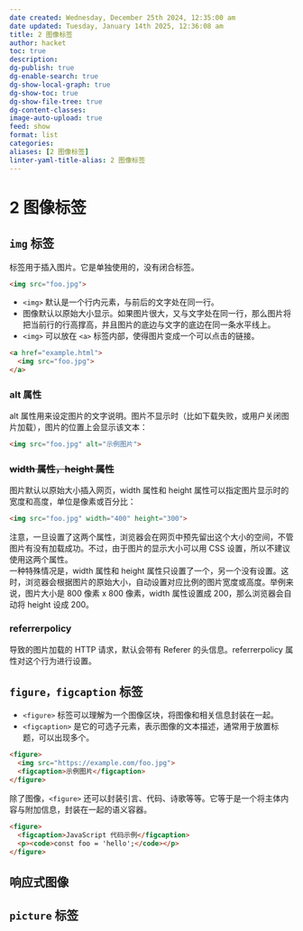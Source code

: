 ```yaml
---
date created: Wednesday, December 25th 2024, 12:35:00 am
date updated: Tuesday, January 14th 2025, 12:36:08 am
title: 2 图像标签
author: hacket
toc: true
description: 
dg-publish: true
dg-enable-search: true
dg-show-local-graph: true
dg-show-toc: true
dg-show-file-tree: true
dg-content-classes: 
image-auto-upload: true
feed: show
format: list
categories: 
aliases: [2 图像标签]
linter-yaml-title-alias: 2 图像标签
---
```


# 2 图像标签

## `img` 标签

<img>标签用于插入图片。它是单独使用的，没有闭合标签。

```html
<img src="foo.jpg">
```

- `<img>` 默认是一个行内元素，与前后的文字处在同一行。
- 图像默认以原始大小显示。如果图片很大，又与文字处在同一行，那么图片将把当前行的行高撑高，并且图片的底边与文字的底边在同一条水平线上。
- `<img>` 可以放在 `<a>` 标签内部，使得图片变成一个可以点击的链接。

```html
<a href="example.html">
  <img src="foo.jpg">
</a>
```

### alt 属性

alt 属性用来设定图片的文字说明。图片不显示时（比如下载失败，或用户关闭图片加载），图片的位置上会显示该文本：

```html
<img src="foo.jpg" alt="示例图片">
```

### ~~width 属性，height 属性~~

图片默认以原始大小插入网页，width 属性和 height 属性可以指定图片显示时的宽度和高度，单位是像素或百分比：

```html
<img src="foo.jpg" width="400" height="300">
```

注意，一旦设置了这两个属性，浏览器会在网页中预先留出这个大小的空间，不管图片有没有加载成功。不过，由于图片的显示大小可以用 CSS 设置，所以不建议使用这两个属性。<br />一种特殊情况是，width 属性和 height 属性只设置了一个，另一个没有设置。这时，浏览器会根据图片的原始大小，自动设置对应比例的图片宽度或高度。举例来说，图片大小是 800 像素 x 800 像素，width 属性设置成 200，那么浏览器会自动将 height 设成 200。

### referrerpolicy

<img>导致的图片加载的 HTTP 请求，默认会带有 Referer 的头信息。referrerpolicy 属性对这个行为进行设置。

## `figure，figcaption` 标签

- `<figure>` 标签可以理解为一个图像区块，将图像和相关信息封装在一起。
- `<figcaption>` 是它的可选子元素，表示图像的文本描述，通常用于放置标题，可以出现多个。

```html
<figure>
  <img src="https://example.com/foo.jpg">
  <figcaption>示例图片</figcaption>
</figure>
```

除了图像，`<figure>` 还可以封装引言、代码、诗歌等等。它等于是一个将主体内容与附加信息，封装在一起的语义容器。

```html
<figure>
  <figcaption>JavaScript 代码示例</figcaption>
  <p><code>const foo = 'hello';</code></p>
</figure>
```

## 响应式图像

## `picture` 标签
